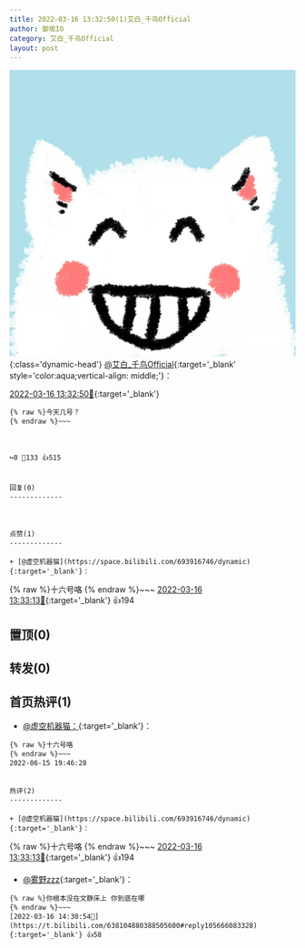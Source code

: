 ```yaml
---
title: 2022-03-16 13:32:50(1)艾白_千鸟Official
author: 御坂IO
category: 艾白_千鸟Official
layout: post
---
```


![img](/images/9ae8b9445fd0665cc014d9080156a45271be73c6.jpg){:class='dynamic-head'}
[@艾白_千鸟Official](https://space.bilibili.com/334537711/dynamic){:target='_blank' style='color:aqua;vertical-align: middle;'}：

[2022-03-16 13:32:50🔗](https://t.bilibili.com/638104880388505600){:target='_blank'}

~~~
{% raw %}今天几号？
{% endraw %}~~~



↪️0 💬133 👍515


回复(0)
-------------



点赞(1)
-------------

+ [@虚空机器猫](https://space.bilibili.com/693916746/dynamic){:target='_blank'}：
~~~
{% raw %}十六号咯
{% endraw %}~~~
[2022-03-16 13:33:13🔗](https://t.bilibili.com/638104880388505600#reply105661123376){:target='_blank'} 👍194


置顶(0)
-------------



转发(0)
-------------



首页热评(1)
-------------

+ [@虚空机器猫：](https://space.bilibili.com/693916746/dynamic){:target='_blank'}：
~~~
{% raw %}十六号咯
{% endraw %}~~~
2022-06-15 19:46:28


热评(2)
-------------

+ [@虚空机器猫](https://space.bilibili.com/693916746/dynamic){:target='_blank'}：
~~~
{% raw %}十六号咯
{% endraw %}~~~
[2022-03-16 13:33:13🔗](https://t.bilibili.com/638104880388505600#reply105661123376){:target='_blank'} 👍194
+ [@雾野zzz](https://space.bilibili.com/23532029/dynamic){:target='_blank'}：
~~~
{% raw %}你根本没在文静床上 你到底在哪
{% endraw %}~~~
[2022-03-16 14:30:54🔗](https://t.bilibili.com/638104880388505600#reply105666083328){:target='_blank'} 👍58


